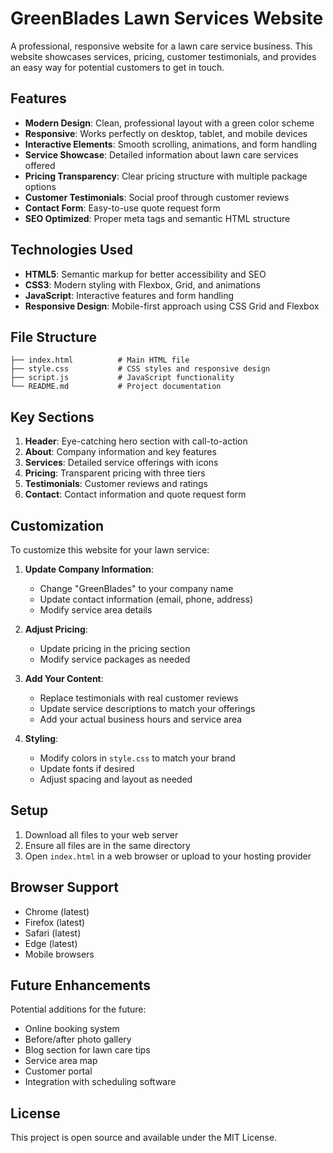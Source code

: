 # GreenBlades Lawn Services Website

A professional, responsive website for a lawn care service business. This website showcases services, pricing, customer testimonials, and provides an easy way for potential customers to get in touch.

## Features

- **Modern Design**: Clean, professional layout with a green color scheme
- **Responsive**: Works perfectly on desktop, tablet, and mobile devices
- **Interactive Elements**: Smooth scrolling, animations, and form handling
- **Service Showcase**: Detailed information about lawn care services offered
- **Pricing Transparency**: Clear pricing structure with multiple package options
- **Customer Testimonials**: Social proof through customer reviews
- **Contact Form**: Easy-to-use quote request form
- **SEO Optimized**: Proper meta tags and semantic HTML structure

## Technologies Used

- **HTML5**: Semantic markup for better accessibility and SEO
- **CSS3**: Modern styling with Flexbox, Grid, and animations
- **JavaScript**: Interactive features and form handling
- **Responsive Design**: Mobile-first approach using CSS Grid and Flexbox

## File Structure

```
├── index.html          # Main HTML file
├── style.css           # CSS styles and responsive design
├── script.js           # JavaScript functionality
└── README.md           # Project documentation
```

## Key Sections

1. **Header**: Eye-catching hero section with call-to-action
2. **About**: Company information and key features
3. **Services**: Detailed service offerings with icons
4. **Pricing**: Transparent pricing with three tiers
5. **Testimonials**: Customer reviews and ratings
6. **Contact**: Contact information and quote request form

## Customization

To customize this website for your lawn service:

1. **Update Company Information**:
   - Change "GreenBlades" to your company name
   - Update contact information (email, phone, address)
   - Modify service area details

2. **Adjust Pricing**:
   - Update pricing in the pricing section
   - Modify service packages as needed

3. **Add Your Content**:
   - Replace testimonials with real customer reviews
   - Update service descriptions to match your offerings
   - Add your actual business hours and service area

4. **Styling**:
   - Modify colors in `style.css` to match your brand
   - Update fonts if desired
   - Adjust spacing and layout as needed

## Setup

1. Download all files to your web server
2. Ensure all files are in the same directory
3. Open `index.html` in a web browser or upload to your hosting provider

## Browser Support

- Chrome (latest)
- Firefox (latest)
- Safari (latest)
- Edge (latest)
- Mobile browsers

## Future Enhancements

Potential additions for the future:
- Online booking system
- Before/after photo gallery
- Blog section for lawn care tips
- Service area map
- Customer portal
- Integration with scheduling software

## License

This project is open source and available under the MIT License.
